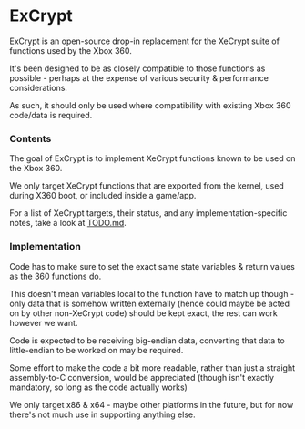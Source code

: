 # ExCrypt

ExCrypt is an open-source drop-in replacement for the XeCrypt suite of functions used by the Xbox 360.

It's been designed to be as closely compatible to those functions as possible - perhaps at the expense of various security & performance considerations.

As such, it should only be used where compatibility with existing Xbox 360 code/data is required. 

### Contents

The goal of ExCrypt is to implement XeCrypt functions known to be used on the Xbox 360.

We only target XeCrypt functions that are exported from the kernel, used during X360 boot, or included inside a game/app.

For a list of XeCrypt targets, their status, and any implementation-specific notes, take a look at [TODO.md](TODO.md).

### Implementation

Code has to make sure to set the exact same state variables & return values as the 360 functions do.

This doesn't mean variables local to the function have to match up though - only data that is somehow written externally (hence could maybe be acted on by other non-XeCrypt code) should be kept exact, the rest can work however we want.

Code is expected to be receiving big-endian data, converting that data to little-endian to be worked on may be required.

Some effort to make the code a bit more readable, rather than just a straight assembly-to-C conversion, would be appreciated (though isn't exactly mandatory, so long as the code actually works)

We only target x86 & x64 - maybe other platforms in the future, but for now there's not much use in supporting anything else.

